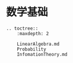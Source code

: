# 数学基础

```eval_rst
.. toctree::
    :maxdepth: 2
    
    LinearAlgebra.md
    Probability
    InfomationTheory.md
```





